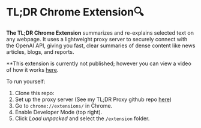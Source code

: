 # TL;DR Chrome Extension🔍

**The TL;DR Chrome Extension** summarizes and re-explains selected text on any webpage. It uses a lightweight proxy server to securely connect with the OpenAI API, giving you fast, clear summaries of dense content like news articles, blogs, and reports.

**This extension is currently not published; however you can view a video of how it works [here](https://youtu.be/21A77E1vTYg).

To run yourself:
1. Clone this repo:
2. Set up the proxy server (See my TL;DR Proxy github repo [here]((https://github.com/danielyyi/TL-DR-Proxy-Server)))
2. Go to `chrome://extensions/` in Chrome.
3. Enable Developer Mode (top right).
4. Click *Load unpacked* and select the `/extension` folder.
